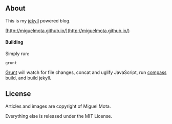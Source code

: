## About

This is my [jekyll](https://github.com/mojombo/jekyll/) powered blog.

[http://miguelmota.github.io/](http://miguelmota.github.io/)

#### Building

Simply run:

`grunt`

[Grunt](https://github.com/gruntjs/grunt) will watch for file changes, concat and uglify JavaScript, run [compass](http://compass-style.org/) build, and build jekyll.

## License

Articles and images are copyright of Miguel Mota.

Everything else is released under the MIT License.
